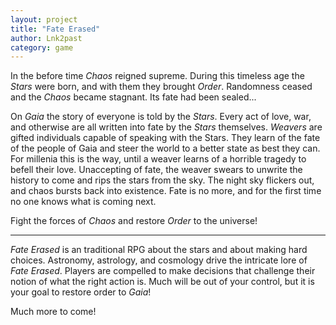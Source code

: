 ```yaml
---
layout: project
title: "Fate Erased"
author: Lnk2past
category: game
---
```


In the before time *Chaos* reigned supreme. During this timeless age the *Stars* were born, and with them they brought *Order*. Randomness ceased and the *Chaos* became stagnant. Its fate had been sealed...

On *Gaia* the story of everyone is told by the *Stars*. Every act of love, war, and otherwise are all written into fate by the *Stars* themselves. *Weavers* are gifted individuals capable of speaking with the Stars. They learn of the fate of the people of Gaia and steer the world to a better state as best they can. For millenia this is the way, until a weaver learns of a horrible tragedy to befell their love. Unaccepting of fate, the weaver swears to unwrite the history to come and rips the stars from the sky. The night sky flickers out, and chaos bursts back into existence. Fate is no more, and for the first time no one knows what is coming next.

Fight the forces of *Chaos* and restore *Order* to the universe!

<hr>

*Fate Erased* is an traditional RPG about the stars and about making hard choices. Astronomy, astrology, and cosmology drive the intricate lore of *Fate Erased*. Players are compelled to make decisions that challenge their notion of what the right action is. Much will be out of your control, but it is your goal to restore order to *Gaia*!

Much more to come!

